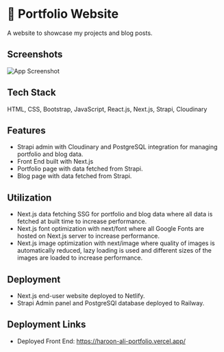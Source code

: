 # 🧔 Portfolio Website
A website to showcase my projects and blog posts.

## Screenshots
![App Screenshot](https://res.cloudinary.com/dembzfkgg/image/upload/v1684965311/large_portfolio_website_screenshot_fe78ddf1d7.png)

## Tech Stack
HTML, CSS, Bootstrap, JavaScript, React.js, Next.js, Strapi, Cloudinary

## Features
- Strapi admin with Cloudinary and PostgreSQL integration for managing portfolio and blog data.
- Front End built with Next.js
- Portfolio page with data fetched from Strapi.
- Blog page with data fetched from Strapi.

## Utilization
- Next.js data fetching SSG for portfolio and blog data where all data is fetched at built time to increase performance.
- Next.js font optimization with next/font where all Google Fonts are hosted on Next.js server to increase performance.
- Next.js image optimization with next/image where quality of images is automatically reduced, lazy loading is used and different sizes of the images are loaded to increase performance.

## Deployment
- Next.js end-user website deployed to Netlify.
- Strapi Admin panel and PostgreSQl database deployed to Railway.

## Deployment Links
- Deployed Front End: https://haroon-ali-portfolio.vercel.app/

